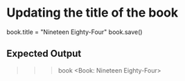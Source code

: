 # Updating the title of the book
book.title = "Nineteen Eighty-Four"
book.save()
## Expected Output
>>> book
<Book: Nineteen Eighty-Four>